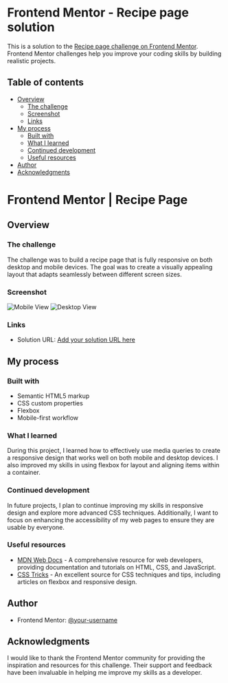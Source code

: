 # Frontend Mentor - Recipe page solution

This is a solution to the [Recipe page challenge on Frontend Mentor](https://www.frontendmentor.io/challenges/recipe-page-KiTsR8QQKm). Frontend Mentor challenges help you improve your coding skills by building realistic projects. 

## Table of contents

- [Overview](#overview)
  - [The challenge](#the-challenge)
  - [Screenshot](#screenshot)
  - [Links](#links)
- [My process](#my-process)
  - [Built with](#built-with)
  - [What I learned](#what-i-learned)
  - [Continued development](#continued-development)
  - [Useful resources](#useful-resources)
- [Author](#author)
- [Acknowledgments](#acknowledgments)

# Frontend Mentor | Recipe Page

## Overview

### The challenge

The challenge was to build a recipe page that is fully responsive on both desktop and mobile devices. The goal was to create a visually appealing layout that adapts seamlessly between different screen sizes.

### Screenshot

![Mobile View](./screenshots/mobile-view.jpeg)
![Desktop View](./screenshots/desktop-view.jpeg)

### Links

- Solution URL: [Add your solution URL here](https://www.frontendmentor.io/solutions/your-solution-url)

## My process

### Built with

- Semantic HTML5 markup
- CSS custom properties
- Flexbox
- Mobile-first workflow

### What I learned

During this project, I learned how to effectively use media queries to create a responsive design that works well on both mobile and desktop devices. I also improved my skills in using flexbox for layout and aligning items within a container.

### Continued development

In future projects, I plan to continue improving my skills in responsive design and explore more advanced CSS techniques. Additionally, I want to focus on enhancing the accessibility of my web pages to ensure they are usable by everyone.

### Useful resources

- [MDN Web Docs](https://developer.mozilla.org/en-US/) - A comprehensive resource for web developers, providing documentation and tutorials on HTML, CSS, and JavaScript.
- [CSS Tricks](https://css-tricks.com/) - An excellent source for CSS techniques and tips, including articles on flexbox and responsive design.

## Author


- Frontend Mentor: [@your-username](https://www.frontendmentor.io/profile/your-username)


## Acknowledgments

I would like to thank the Frontend Mentor community for providing the inspiration and resources for this challenge. Their support and feedback have been invaluable in helping me improve my skills as a developer.
